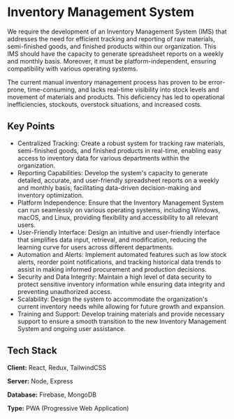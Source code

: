 # Inventory Management System

We require the development of an Inventory Management System (IMS) that addresses the need for efficient tracking and reporting of raw materials, semi-finished goods, and finished products within our organization. This IMS should have the capacity to generate spreadsheet reports on a weekly and monthly basis. Moreover, it must be platform-independent, ensuring compatibility with various operating systems.

The current manual inventory management process has proven to be error-prone, time-consuming, and lacks real-time visibility into stock levels and movement of materials and products. This deficiency has led to operational inefficiencies, stockouts, overstock situations, and increased costs.


## Key Points
- Centralized Tracking: Create a robust system for tracking raw materials, semi-finished goods, and finished products in real-time, enabling easy access to inventory data for various departments within the organization.
- Reporting Capabilities: Develop the system's capacity to generate detailed, accurate, and user-friendly spreadsheet reports on a weekly and monthly basis, facilitating data-driven decision-making and inventory optimization.
- Platform Independence: Ensure that the Inventory Management System can run seamlessly on various operating systems, including Windows, macOS, and Linux, providing flexibility and accessibility to all relevant users.
- User-Friendly Interface: Design an intuitive and user-friendly interface that simplifies data input, retrieval, and modification, reducing the learning curve for users across different departments.
- Automation and Alerts: Implement automated features such as low stock alerts, reorder point notifications, and tracking historical data trends to assist in making informed procurement and production decisions.
- Security and Data Integrity: Maintain a high level of data security to protect sensitive inventory information while ensuring data integrity and preventing unauthorized access.
- Scalability: Design the system to accommodate the organization's current inventory needs while allowing for future growth and expansion.
- Training and Support: Develop training materials and provide necessary support to ensure a smooth transition to the new Inventory Management System and ongoing user assistance.
## Tech Stack

**Client:** React, Redux, TailwindCSS

**Server:** Node, Express

**Database:** Firebase, MongoDB

**Type:** PWA (Progressive Web Application)